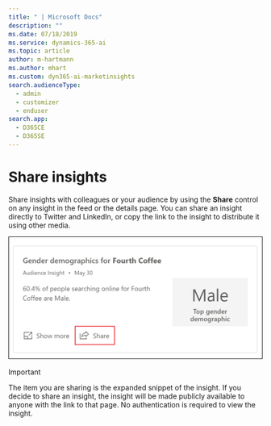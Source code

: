 ```yaml
---
title: " | Microsoft Docs"
description: ""
ms.date: 07/18/2019
ms.service: dynamics-365-ai
ms.topic: article
author: m-hartmann
ms.author: mhart
ms.custom: dyn365-ai-marketinsights
search.audienceType: 
  - admin
  - customizer
  - enduser
search.app: 
  - D365CE
  - D365SE
---
```


# Share insights 

Share insights with colleagues or your audience by using the **Share** control on any insight in the feed or the details page. You can share an insight directly to Twitter and LinkedIn, or copy the link to the insight to distribute it using other media.

![Share control on an insight card](media/insight-share-button.png)

> [!IMPORTANT]
> The item you are sharing is the expanded snippet of the insight. If you decide to share an insight, the insight will be made publicly available to anyone with the link to that page. No authentication is required to view the insight. 
